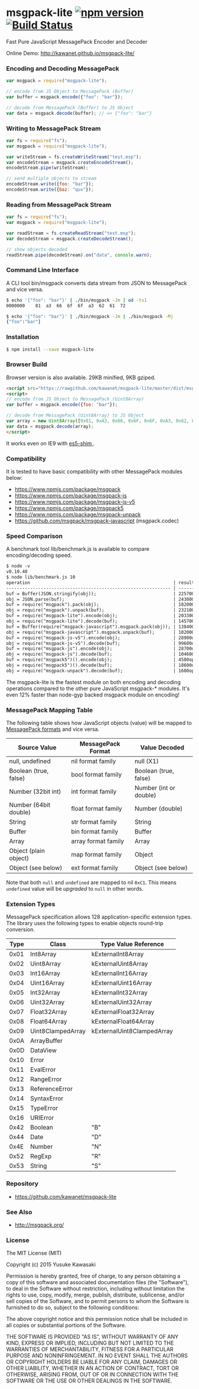 # msgpack-lite [![npm version](https://badge.fury.io/js/msgpack-lite.svg)](http://badge.fury.io/js/msgpack-lite) [![Build Status](https://travis-ci.org/kawanet/msgpack-lite.svg?branch=master)](https://travis-ci.org/kawanet/msgpack-lite)

Fast Pure JavaScript MessagePack Encoder and Decoder

Online Demo: http://kawanet.github.io/msgpack-lite/

### Encoding and Decoding MessagePack

```js
var msgpack = require("msgpack-lite");

// encode from JS Object to MessagePack (Buffer)
var buffer = msgpack.encode({"foo": "bar"});

// decode from MessagePack (Buffer) to JS Object
var data = msgpack.decode(buffer); // => {"foo": "bar"}
```

### Writing to MessagePack Stream

```js
var fs = require("fs");
var msgpack = require("msgpack-lite");

var writeStream = fs.createWriteStream("test.msp");
var encodeStream = msgpack.createEncodeStream();
encodeStream.pipe(writeStream);

// send multiple objects to stream
encodeStream.write({foo: "bar"});
encodeStream.write({baz: "qux"});
```

### Reading from MessagePack Stream

```js
var fs = require("fs");
var msgpack = require("msgpack-lite");

var readStream = fs.createReadStream("test.msp");
var decodeStream = msgpack.createDecodeStream();

// show objects decoded
readStream.pipe(decodeStream).on("data", console.warn);
```

### Command Line Interface

A CLI tool bin/msgpack converts data stream from JSON to MessagePack and vice versa.

```sh
$ echo '{"foo": "bar"}' | ./bin/msgpack -Jm | od -tx1
0000000    81  a3  66  6f  6f  a3  62  61  72

$ echo '{"foo": "bar"}' | ./bin/msgpack -Jm | ./bin/msgpack -Mj
{"foo":"bar"}
```

### Installation

```sh
$ npm install --save msgpack-lite
```

### Browser Build

Browser version is also available. 29KB minified, 9KB gziped.

```html
<script src="https://rawgithub.com/kawanet/msgpack-lite/master/dist/msgpack.min.js"></script>
<script>
// encode from JS Object to MessagePack (Uint8Array)
var buffer = msgpack.encode({foo: "bar"});

// decode from MessagePack (Uint8Array) to JS Object
var array = new Uint8Array([0x81, 0xA3, 0x66, 0x6F, 0x6F, 0xA3, 0x62, 0x61, 0x72]);
var data = msgpack.decode(array);
</script>
```

It works even on IE9 with [es5-shim ](https://github.com/es-shims/es5-shim).

### Compatibility

It is tested to have basic compatibility with other MessagePack modules below:

- https://www.npmjs.com/package/msgpack
- https://www.npmjs.com/package/msgpack-js
- https://www.npmjs.com/package/msgpack-js-v5
- https://www.npmjs.com/package/msgpack5
- https://www.npmjs.com/package/msgpack-unpack
- https://github.com/msgpack/msgpack-javascript (msgpack.codec)

### Speed Comparison

A benchmark tool lib/benchmark.js is available to compare encoding/decoding speed.

```txt
$ node -v
v0.10.40
$ node lib/benchmark.js 10
operation                                                      | result             | op/s
-------------------------------------------------------------- | ------------------ | -----
buf = Buffer(JSON.stringify(obj));                             | 225700op / 10001ms | 2256
obj = JSON.parse(buf);                                         | 243000op / 10000ms | 2430
buf = require("msgpack").pack(obj);                            | 182000op / 10014ms | 1817
obj = require("msgpack").unpack(buf);                          | 232100op / 10004ms | 2320
buf = require("msgpack-lite").encode(obj);                     | 203300op / 10001ms | 2032
obj = require("msgpack-lite").decode(buf);                     | 145700op / 10003ms | 1456
buf = Buffer(require("msgpack-javascript").msgpack.pack(obj)); | 138400op / 10010ms | 1382
obj = require("msgpack-javascript").msgpack.unpack(buf);       | 102000op / 10007ms | 1019
buf = require("msgpack-js-v5").encode(obj);                    | 28900op / 10032ms  | 288
obj = require("msgpack-js-v5").decode(buf);                    | 99600op / 10008ms  | 995
buf = require("msgpack-js").encode(obj);                       | 28700op / 10004ms  | 286
obj = require("msgpack-js").decode(buf);                       | 104600op / 10012ms | 1044
buf = require("msgpack5")().encode(obj);                       | 4500op / 10025ms   | 44
obj = require("msgpack5")().decode(buf);                       | 18600op / 10024ms  | 185
obj = require("msgpack-unpack").decode(buf);                   | 1600op / 10245ms   | 15
```

The msgpack-lite is the fastest module on both encoding and decoding
operations compared to the other pure JavaScript msgpack-* modules.
It's even 12% faster than node-gyp backed msgpack module on encoding!

### MessagePack Mapping Table

The following table shows how JavaScript objects (value) will be mapped to 
[MessagePack formats](https://github.com/msgpack/msgpack/blob/master/spec.md)
and vice versa.

Source Value|MessagePack Format|Value Decoded
----|----|----
null, undefined|nil format family|null (X1)
Boolean (true, false)|bool format family|Boolean (true, false)
Number (32bit int)|int format family|Number (int or double)
Number (64bit double)|float format family|Number (double)
String|str format family|String
Buffer|bin format family|Buffer
Array|array format family|Array
Object (plain object)|map format family|Object
Object (see below)|ext format family|Object (see below)

Note that both `null` and `undefined` are mapped to nil `0xC1`.
This means `undefined` value will be *upgraded* to `null` in other words.

### Extension Types

MessagePack specification allows 128 application-specific extension types. 
The library uses the following types to enable objects round-trip conversion.

Type|Class|Type Value Reference
----|----|----
0x01|Int8Array|kExternalInt8Array
0x02|Uint8Array|kExternalUint8Array
0x03|Int16Array|kExternalInt16Array
0x04|Uint16Array|kExternalUint16Array
0x05|Int32Array|kExternalInt32Array
0x06|Uint32Array|kExternalUint32Array
0x07|Float32Array|kExternalFloat32Array
0x08|Float64Array|kExternalFloat64Array
0x09|Uint8ClampedArray|kExternalUint8ClampedArray
0x0A|ArrayBuffer|
0x0D|DataView|
0x10|Error|
0x11|EvalError|
0x12|RangeError|
0x13|ReferenceError|
0x14|SyntaxError|
0x15|TypeError|
0x16|URIError|
0x42|Boolean|"B"
0x44|Date|"D"
0x4E|Number|"N"
0x52|RegExp|"R"
0x53|String|"S"

### Repository

- https://github.com/kawanet/msgpack-lite

### See Also

- http://msgpack.org/

### License

The MIT License (MIT)

Copyright (c) 2015 Yusuke Kawasaki

Permission is hereby granted, free of charge, to any person obtaining a copy
of this software and associated documentation files (the "Software"), to deal
in the Software without restriction, including without limitation the rights
to use, copy, modify, merge, publish, distribute, sublicense, and/or sell
copies of the Software, and to permit persons to whom the Software is
furnished to do so, subject to the following conditions:

The above copyright notice and this permission notice shall be included in all
copies or substantial portions of the Software.

THE SOFTWARE IS PROVIDED "AS IS", WITHOUT WARRANTY OF ANY KIND, EXPRESS OR
IMPLIED, INCLUDING BUT NOT LIMITED TO THE WARRANTIES OF MERCHANTABILITY,
FITNESS FOR A PARTICULAR PURPOSE AND NONINFRINGEMENT. IN NO EVENT SHALL THE
AUTHORS OR COPYRIGHT HOLDERS BE LIABLE FOR ANY CLAIM, DAMAGES OR OTHER
LIABILITY, WHETHER IN AN ACTION OF CONTRACT, TORT OR OTHERWISE, ARISING FROM,
OUT OF OR IN CONNECTION WITH THE SOFTWARE OR THE USE OR OTHER DEALINGS IN THE
SOFTWARE.
